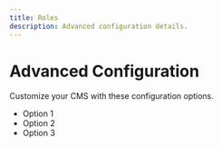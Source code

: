 ```yaml
---
title: Roles
description: Advanced configuration details.
---
```


# Advanced Configuration

Customize your CMS with these configuration options.

- Option 1
- Option 2
- Option 3
